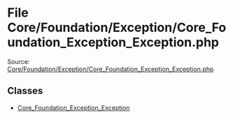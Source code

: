 File Core/Foundation/Exception/Core_Foundation_Exception_Exception.php
=========
Source: [Core/Foundation/Exception/Core_Foundation_Exception_Exception.php](https://github.com/PrestaShop/PrestaShop/blob/1.6.1.1/Core/Foundation/Exception/Core_Foundation_Exception_Exception.php)


Classes
-------

* [Core_Foundation_Exception_Exception](class.Core_Foundation_Exception_Exception.md)

